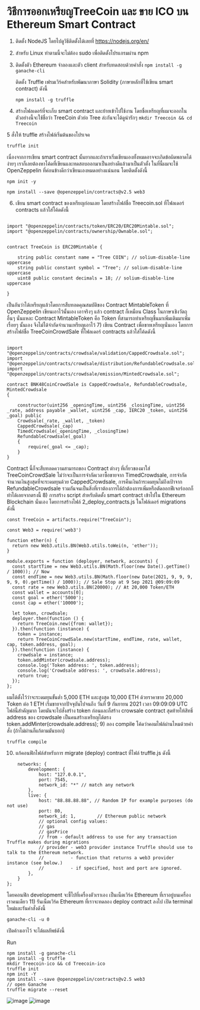 # วิธีการออกเหรียญTreeCoin และ ขาย ICO บน Ethereum Smart Contract
1.	ติดตั้ง NodeJS โดยไปดูวิธีติดตั้งได้เลยที่ https://nodejs.org/en/
2.  สำหรับ Linux ทำตามนี้จะไม่ต้อง sudo เพื่อติดตั้งโปรแกรมผ่าน npm
3.  ติดตั้งตัว Ethereum จำลองและตัว client สำหรับทดสอบด้วยคำสั่ง
    ```npm install -g ganache-cli```

    ติดตั้ง Truffle เฟรมเวิร์คสำหรับพัฒนาภาษา Solidity (ภาษาหลักที่ใช้เขียน smart contract) ดังนี้
    
    ```npm install -g truffle ```
    
 4. สร้างโฟลเดอร์ที่จะเก็บ smart contract และย้ายเข้าไปใช้งาน โดยชื่อเหรียญที่ผมจะออกในตัวอย่างนี้จะใช้ชื่อว่า TreeCoin ตัวย่อ Tree ล่ะกันจะได้ดูน่ารักๆ
   ```mkdir Treecoin && cd Treecoin```
   
 5  สั่งให้ truffle สร้างไฟล์เริ่มต้นของโปรเจค
 
```truffle init```
     
เนื่องจากการเขียน smart contract นั้นยากและถ้าเราเริ่มเขียนเองทั้งหมดอาจจะเกิดข้อผิดพลาดได้ง่ายๆ เราก็เลยต้องหาโค้ดที่เขียนและทดสอบออกมาเป็นอย่างดีแล้วมาเป็นตัวตั้ง ในที่นี้ผมจะใช้ OpenZeppelin ที่ค่อนข้างดีกว่าเขียนเองหมดอย่างแน่นอน โดยติดตั้งดังนี้

```npm init -y```

```npm install --save @openzeppelin/contracts@v2.5 web3 ```


6) เขียน smart contract ของเหรียญก่อนเลย โดยสร้างไฟล์ชื่อ Treecoin.sol ที่โฟลเดอร์ contracts แล้วใส่โค้ดดังนี้

``` pragma solidity >=0.4.21 <0.7.0;

import "@openzeppelin/contracts/token/ERC20/ERC20Mintable.sol";
import "@openzeppelin/contracts/ownership/Ownable.sol";


contract TreeCoin is ERC20Mintable {

    string public constant name = "Tree COIN"; // solium-disable-line uppercase
    string public constant symbol = "Tree"; // solium-disable-line uppercase
    uint8 public constant decimals = 18; // solium-disable-line uppercase

}
```


เป็นอันว่าได้เหรียญแล้วโดยการสืบทอดคุณสมบัติของ Contract MintableToken ที่ OpenZeppelin เขียนเอาไว้นั้นเอง เอาจริงๆ 
แล้ว contract ก็เหมือน Class ในภาษาเชิงวัตถุอื่นๆ นั่นแหละ Contract MintableToken คือ Token ที่สามารถทำเหรียญขึ้นมาเพิ่มเติมมาเพิ่มเรื่อยๆ นั้นเอง จึงไม่ได้จำกัดจำนวนเหรียญเอาไว้
7) เขียน Contract เพื่อขายเหรียญนั่นเอง โดยการสร้างไฟล์ชื่อ TreeCoinCrowdSale ที่โฟลเดอร์ contracts แล้วใส่โค้ดดังนี้

```pragma solidity >=0.4.21 <0.7.0;

import "@openzeppelin/contracts/crowdsale/validation/CappedCrowdsale.sol";
import "@openzeppelin/contracts/crowdsale/distribution/RefundableCrowdsale.sol";
import "@openzeppelin/contracts/crowdsale/emission/MintedCrowdsale.sol";

contract BNK48CoinCrowdSale is CappedCrowdsale, RefundableCrowdsale, MintedCrowdsale
{

    constructor(uint256 _openingTime, uint256 _closingTime, uint256 _rate, address payable _wallet, uint256 _cap, IERC20 _token, uint256 _goal) public
    Crowdsale(_rate, _wallet, _token)
    CappedCrowdsale(_cap)
    TimedCrowdsale(_openingTime, _closingTime)
    RefundableCrowdsale(_goal)
    {
        require(_goal <= _cap);
    }
}
```

Contract นี้ก็จะสืบทอดความสามารถของ Contract ต่างๆ ที่เกี่ยวของมาใส่ TreeCoinCrowdSale ไม่ว่าจะเป็นการจำกัดเวลาซื้อขายจาก TimedCrowdsale, การจำกัดจำนวนเงินสูงสุดที่จะระดมทุนด้วย CappedCrowdsale, การคืนเงินถ้าระดมทุนไม่ถึงเป้าจาก RefundableCrowdsale รวมกันจนเป็นสิ่งที่เราต้องการได้ถ้าต้องการเพิ่มหรือตัดออกฟีเจอร์ออกก็ทำได้เลยจากตรงนี้
8) การสร้าง script สำหรับติดตั้ง smart contract เข้าไปใน Ethereum Blockchain นั่นเอง โดยการสร้างไฟล์ 2_deploy_contracts.js ในโฟล์เดอร์ migrations ดังนี้

```const TreeCoinCrowdSale = artifacts.require("TreeCoinCrowdSale");
const TreeCoin = artifacts.require("TreeCoin");

const Web3 = require('web3')

function ether(n) {
  return new Web3.utils.BN(Web3.utils.toWei(n, 'ether'));
}

module.exports = function (deployer, network, accounts) {
  const startTime = new Web3.utils.BN(Math.floor(new Date().getTime() / 1000)); // Now
  const endTime = new Web3.utils.BN(Math.floor(new Date(2021, 9, 9, 9, 9, 9, 0).getTime() / 1000)); // Sale Stop at 9 Sep 2021 @09:09:09
  const rate = new Web3.utils.BN(20000); // At 20,000 Token/ETH
  const wallet = accounts[0];
  const goal = ether('5000');
  const cap = ether('10000');

  let token, crowdsale;
  deployer.then(function () {
    return TreeCoin.new({from: wallet});
  }).then(function (instance) {
    token = instance;
    return TreeCoinCrowdSale.new(startTime, endTime, rate, wallet, cap, token.address, goal);
  }).then(function (instance) {
    crowdsale = instance;
    token.addMinter(crowdsale.address);
    console.log('Token address: ', token.address);
    console.log('Crowdsale address: ', crowdsale.address);
    return true;
  });
};
```


ผมได้ตั้งไว้ว่าจะระดมทุนขั้นต่ำ 5,000 ETH และสูงสุด 10,000 ETH ด้วยราคาขาย 20,000 Token ต่อ 1 ETH เริ่มขายจากปัจจุบันไปจนถึง วันที่ 9 กันยายน 2021 เวลา 09:09:09 UTC ไฟล์นี้สำคัญมาก โดยมันจะไปสั่งสร้าง token ก่อนและก็สร้าง crowsale contract สุดท้ายให้สิทธิ์ address ของ crowdsale เป็นคนสร้างเหรียญได้ตรง token.addMinter(crowdsale.address);
9) ลอง compile โค้ดว่าคอมไฟล์ผ่านไหมด้วยคำสั่ง (ถ้าไม่ผ่านก็แก้ตามมันบอก)

```truffle compile```

10) แก้คอนฟิกไฟล์สำหรับการ migrate (deploy) contract ที่ไฟล์ truffle.js ดังนี้

```module.exports = {
    networks: {
        development: {
            host: "127.0.0.1",
            port: 7545,
            network_id: "*" // match any network
        },
        live: {
            host: "88.88.88.88", // Random IP for example purposes (do not use)
            port: 80,
            network_id: 1,        // Ethereum public network
            // optional config values:
            // gas
            // gasPrice
            // from - default address to use for any transaction Truffle makes during migrations
            // provider - web3 provider instance Truffle should use to talk to the Ethereum network.
            //          - function that returns a web3 provider instance (see below.)
            //          - if specified, host and port are ignored.
        },
    }
};
```

โดยคอนฟิก development จะชี้ไปที่เครื่องตัวเราเอง เป็นเน็ตเวิร์ค Ethereum ที่เราอยู่บนเครื่องเราคนเดียว
11) รันเน็ตเวิร์ค Ethereum ที่เราจะทดลอง deploy contract ลงไป เปิด terminal ใหม่และรันคำสั่งดังนี้

```ganache-cli -u 0```

เปิดค้างเอาไว้ จะได้ผลลัพธ์ดังนี้




Run
```
npm install -g ganache-cli
npm install -g truffle
mkdir Treecoin-ico && cd Treecoin-ico
truffle init
npm init -Y
npm install --save @openzeppelin/contracts@v2.5 web3
// open Ganache
truffle migrate --reset
```
![image](https://user-images.githubusercontent.com/48530299/104815565-e2725c80-5847-11eb-871a-639dda32f1ef.png)
![image](https://user-images.githubusercontent.com/48530299/104815625-45fc8a00-5848-11eb-8c84-262b8a193d2f.png)
